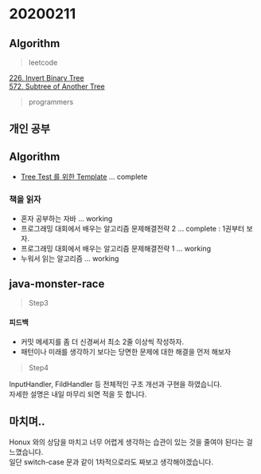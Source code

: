 # 20200211

## Algorithm
> leetcode

[226. Invert Binary Tree](https://github.com/Hyune-c/algorithm/tree/master/src/main/java/leetcode/invertbinarytree)  
[572. Subtree of Another Tree](https://github.com/Hyune-c/algorithm/tree/master/src/main/java/leetcode/subtreeofanothertree)

> programmers


## 개인 공부
## Algorithm
- [Tree Test 를 위한 Template](https://github.com/Hyune-c/algorithm/tree/master/src/test/java/leetcode/template/tree) ... complete


### 책을 읽자
- 혼자 공부하는 자바 ... working
- 프로그래밍 대회에서 배우는 알고리즘 문제해결전략 2 ... complete : 1권부터 보자.
- 프로그래밍 대회에서 배우는 알고리즘 문제해결전략 1 ... working
- 누워서 읽는 알고리즘 ... working


## java-monster-race 

> Step3

#### 피드백
- 커밋 메세지를 좀 더 신경써서 최소 2줄 이상씩 작성하자.
- 패턴이나 미래를 생각하기 보다는 당면한 문제에 대한 해결을 먼저 해보자

> Step4

InputHandler, FildHandler 등 전체적인 구조 개선과 구현을 하였습니다.  
자세한 설명은 내일 마무리 되면 적을 듯 합니다.


## 마치며.. 

Honux 와의 상담을 마치고 너무 어렵게 생각하는 습관이 있는 것을 줄여야 된다는 걸 느꼈습니다.  
일단 switch-case 문과 같이 1차적으로라도 짜보고 생각해야겠습니다.